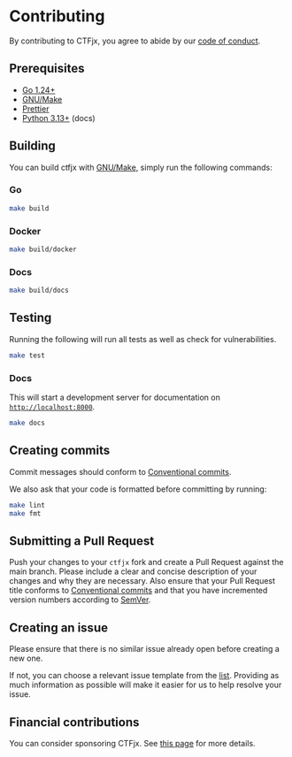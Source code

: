 # **Contributing**

By contributing to CTFjx, you agree to abide by our
[code of conduct](https://github.com/LatteSec/ctfjx?tab=coc-ov-file#readme).

## Prerequisites

- [Go 1.24+][Go install]
- [GNU/Make][]
- [Prettier][]
- [Python 3.13+][Python] (docs)

## Building

You can build ctfjx with [GNU/Make][],
simply run the following commands:

### Go

```sh
make build
```

### Docker

```sh
make build/docker
```

### Docs

```sh
make build/docs
```

## Testing

Running the following will run all tests
as well as check for vulnerabilities.

```sh
make test
```

### Docs

This will start a development server for documentation
on [`http://localhost:8000`](http://localhost:8000).

```sh
make docs
```

## Creating commits

Commit messages should conform to [Conventional commits][].

We also ask that your code is formatted before committing
by running:

```sh
make lint
make fmt
```

## Submitting a Pull Request

Push your changes to your `ctfjx` fork and create a Pull Request
against the main branch. Please include a clear and concise description
of your changes and why they are necessary. Also ensure that your Pull Request
title conforms to [Conventional commits][] and that you have incremented version
numbers according to [SemVer][].

## Creating an issue

Please ensure that there is no similar issue already open before
creating a new one.

If not, you can choose a relevant issue template from the [list](https://github.com/LatteSec/ctfjx/issues/new/choose).
Providing as much information as possible will make it easier for us to help
resolve your issue.

## Financial contributions

You can consider sponsoring CTFjx.
See [this page](https://ctfjx.ngjx.org/sponsors) for more details.

[Go install]: https://go.dev/doc/install
[GNU/Make]: https://www.gnu.org/software/make/#download
[Prettier]: https://prettier.io/
[Python]: https://www.python.org
[Conventional commits]: https://www.conventionalcommits.org
[SemVer]: https://semver.org
